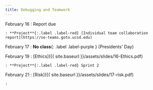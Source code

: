 ```yaml
---
title: Debugging and Teamwork
---
```


February 16
: Report due

    : **Project**{:.label .label-red} [Individual team collaboration report](https://se-teams.goto.ucsd.edu)

February 17
: **No class**{: .label .label-purple } (Presidents' Day)

February 19
: [Ethics]({{ site.baseurl }}/assets/slides/16-Ethics.pdf)

    : **Project**{:.label .label-red} Sprint 2

February 21
: [Risk]({{ site.baseurl }}/assets/slides/17-risk.pdf)

    :
